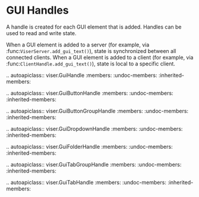 # GUI Handles

A handle is created for each GUI element that is added. Handles can be used to
read and write state.

When a GUI element is added to a server (for example, via
:func:`ViserServer.add_gui_text()`), state is synchronized between all connected
clients. When a GUI element is added to a client (for example, via
:func:`ClientHandle.add_gui_text()`), state is local to a specific client.

<!-- prettier-ignore-start -->

.. autoapiclass:: viser.GuiHandle
   :members:
   :undoc-members:
   :inherited-members:

.. autoapiclass:: viser.GuiButtonHandle
   :members:
   :undoc-members:
   :inherited-members:

.. autoapiclass:: viser.GuiButtonGroupHandle
   :members:
   :undoc-members:
   :inherited-members:

.. autoapiclass:: viser.GuiDropdownHandle
   :members:
   :undoc-members:
   :inherited-members:

.. autoapiclass:: viser.GuiFolderHandle
   :members:
   :undoc-members:
   :inherited-members:

.. autoapiclass:: viser.GuiTabGroupHandle
   :members:
   :undoc-members:
   :inherited-members:

.. autoapiclass:: viser.GuiTabHandle
   :members:
   :undoc-members:
   :inherited-members:

<!-- prettier-ignore-end -->
